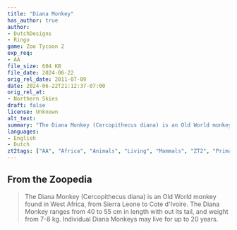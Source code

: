 ```yaml
---
title: "Diana Monkey"
has_author: true
author: 
- DutchDesigns
- Ringo
game: Zoo Tycoon 2
exp_req: 
- AA
file_size: 604 KB
file_date: 2024-06-22
orig_rel_date: 2011-07-09
date: 2024-06-22T21:12:37-07:00
orig_rel_at: 
- Northern Skies
draft: false
license: Unknown
alt_text: 
summary: "The Diana Monkey (Cercopithecus diana) is an Old World monkey found in West Africa."
languages:
- English
- Dutch
zt2tags: ["AA", "Africa", "Animals", "Living", "Mammals", "ZT2", "Primates", "African Adventure", "All"]
---
```



## From the Zoopedia

> The Diana Monkey (Cercopithecus diana) is an Old World monkey found in West Africa, from Sierra Leone to Cote d'Ivoire. The Diana Monkey ranges from 40 to 55 cm in length with out its tail, and weight from 7-8 kg. Individual Diana Monkeys may live for up to 20 years.